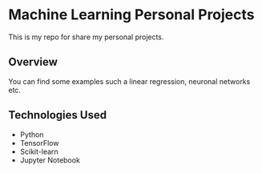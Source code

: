 # Machine Learning Personal Projects

This is my repo for share my personal projects.


## Overview

You can find some examples such a linear regression, neuronal networks etc.



## Technologies Used

- Python
- TensorFlow
- Scikit-learn
- Jupyter Notebook

